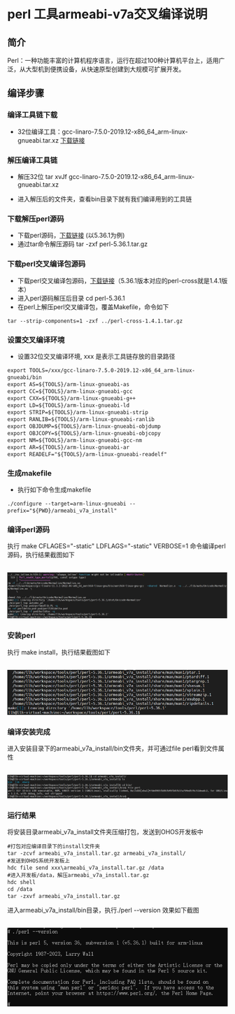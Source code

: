 # perl 工具armeabi-v7a交叉编译说明

## 简介
Perl：一种功能丰富的计算机程序语言，运行在超过100种计算机平台上，适用广泛，从大型机到便携设备，从快速原型创建到大规模可扩展开发。

## 编译步骤

### 编译工具链下载

- 32位编译工具：gcc-linaro-7.5.0-2019.12-x86_64_arm-linux-gnueabi.tar.xz [下载链接](https://releases.linaro.org/components/toolchain/binaries/7.5-2019.12/arm-linux-gnueabi/gcc-linaro-7.5.0-2019.12-x86_64_arm-linux-gnueabi.tar.xz)

### 解压编译工具链

- 解压32位 tar xvJf gcc-linaro-7.5.0-2019.12-x86_64_arm-linux-gnueabi.tar.xz


- 进入解压后的文件夹，查看bin目录下就有我们编译用到的工具链

### 下载解压perl源码

- 下载perl源码，[下载链接]( https://www.cpan.org/src/5.0/perl-5.36.1.tar.gz) (以5.36.1为例)
- 通过tar命令解压源码 tar -zxf perl-5.36.1.tar.gz

### 下载perl交叉编译包源码

- 下载perl交叉编译包源码，[下载链接]( https://github.com/arsv/perl-cross/releases/download/1.4.1/perl-cross-1.4.1.tar.gz)（5.36.1版本对应的perl-cross就是1.4.1版本）
- 进入perl源码解压后目录  cd perl-5.36.1
- 在perl上解压perl交叉编译包，覆盖Makefile，命令如下

```shell
tar --strip-components=1 -zxf ../perl-cross-1.4.1.tar.gz
```

### 设置交叉编译环境

- 设置32位交叉编译环境, xxx 是表示工具链存放的目录路径

```shell
export TOOLS=/xxx/gcc-linaro-7.5.0-2019.12-x86_64_arm-linux-gnueabi/bin
export AS=${TOOLS}/arm-linux-gnueabi-as
export CC=${TOOLS}/arm-linux-gnueabi-gcc
export CXX=${TOOLS}/arm-linux-gnueabi-g++
export LD=${TOOLS}/arm-linux-gnueabi-ld
export STRIP=${TOOLS}/arm-linux-gnueabi-strip
export RANLIB=${TOOLS}/arm-linux-gnueabi-ranlib
export OBJDUMP=${TOOLS}/arm-linux-gnueabi-objdump
export OBJCOPY=${TOOLS}/arm-linux-gnueabi-objcopy
export NM=${TOOLS}/arm-linux-gnueabi-gcc-nm
export AR=${TOOLS}/arm-linux-gnueabi-ar
export READELF="${TOOLS}/arm-linux-gnueabi-readelf"
```

###  生成makefile

- 执行如下命令生成makefile

```shell
./configure --target=arm-linux-gnueabi --prefix="${PWD}/armeabi_v7a_install"
```

### 编译perl源码

执行 make CFLAGES="-static" LDFLAGS="-static" VERBOSE=1 命令编译perl源码，执行结果截图如下

&nbsp;![buildsuccess](media/build_success.png)

### 安装perl

执行 make install，执行结果截图如下

&nbsp;![installsuccess](media/install_32.png)

### 编译安装完成

进入安装目录下的armeabi_v7a_install/bin文件夹，并可通过file perl看到文件属性

&nbsp;![file32](media/file32.png)

### 运行结果

将安装目录armeabi_v7a_install文件夹压缩打包，发送到OHOS开发板中

```shell
#打包对应编译目录下的install文件夹
tar -zcvf armeabi_v7a_install.tar.gz armeabi_v7a_install/
#发送到OHOS系统开发板上
hdc file send xxx\armeabi_v7a_install.tar.gz /data   
#进入开发板/data，解压armeabi_v7a_install.tar.gz
hdc shell
cd /data
tar -zxvf armeabi_v7a_install.tar.gz
```

进入armeabi_v7a_install/bin目录，执行./perl --version 效果如下截图 

&nbsp;![run](./media/run.png)

